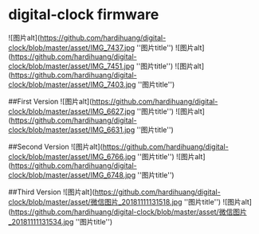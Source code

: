 # digital-clock firmware 


![图片alt](https://github.com/hardihuang/digital-clock/blob/master/asset/IMG_7437.jpg ''图片title'')
![图片alt](https://github.com/hardihuang/digital-clock/blob/master/asset/IMG_7451.jpg ''图片title'')
![图片alt](https://github.com/hardihuang/digital-clock/blob/master/asset/IMG_7403.jpg ''图片title'')


##First Version
![图片alt](https://github.com/hardihuang/digital-clock/blob/master/asset/IMG_6627.jpg ''图片title'')
![图片alt](https://github.com/hardihuang/digital-clock/blob/master/asset/IMG_6631.jpg ''图片title'')

##Second Version
![图片alt](https://github.com/hardihuang/digital-clock/blob/master/asset/IMG_6766.jpg ''图片title'')
![图片alt](https://github.com/hardihuang/digital-clock/blob/master/asset/IMG_6748.jpg ''图片title'')

##Third Version
![图片alt](https://github.com/hardihuang/digital-clock/blob/master/asset/微信图片_20181111131518.jpg ''图片title'')
![图片alt](https://github.com/hardihuang/digital-clock/blob/master/asset/微信图片_20181111131534.jpg ''图片title'')